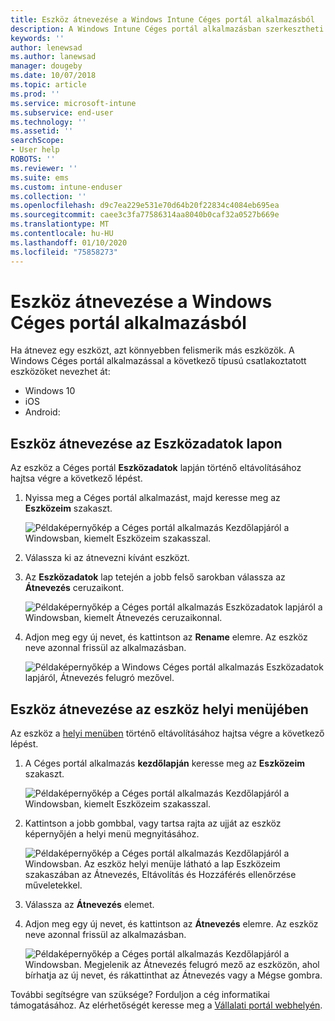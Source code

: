 ```yaml
---
title: Eszköz átnevezése a Windows Intune Céges portál alkalmazásból
description: A Windows Intune Céges portál alkalmazásban szerkesztheti és átnevezheti Windows 10-, Android-, iOS- és Microsoft HoloLens-eszközeit
keywords: ''
author: lenewsad
ms.author: lanewsad
manager: dougeby
ms.date: 10/07/2018
ms.topic: article
ms.prod: ''
ms.service: microsoft-intune
ms.subservice: end-user
ms.technology: ''
ms.assetid: ''
searchScope:
- User help
ROBOTS: ''
ms.reviewer: ''
ms.suite: ems
ms.custom: intune-enduser
ms.collection: ''
ms.openlocfilehash: d9c7ea229e531e70d64b20f22834c4084eb695ea
ms.sourcegitcommit: caee3c3fa77586314aa8040b0caf32a0527b669e
ms.translationtype: MT
ms.contentlocale: hu-HU
ms.lasthandoff: 01/10/2020
ms.locfileid: "75858273"
---
```

# <a name="rename-device-from-the-company-portal-app-for-windows"></a>Eszköz átnevezése a Windows Céges portál alkalmazásból
Ha átnevez egy eszközt, azt könnyebben felismerik más eszközök. A Windows Céges portál alkalmazással a következő típusú csatlakoztatott eszközöket nevezhet át:  
* Windows 10
* iOS
* Android:  

## <a name="rename-device-from-device-details-page"></a>Eszköz átnevezése az **Eszközadatok** lapon  
Az eszköz a Céges portál **Eszközadatok** lapján történő eltávolításához hajtsa végre a következő lépést. 

1. Nyissa meg a Céges portál alkalmazást, majd keresse meg az **Eszközeim** szakaszt.  

    ![Példaképernyőkép a Céges portál alkalmazás Kezdőlapjáról a Windowsban, kiemelt Eszközeim szakasszal.](./media/1809_CheckAccess_Context_Select_Device.png)  
2. Válassza ki az átnevezni kívánt eszközt.
3. Az **Eszközadatok** lap tetején a jobb felső sarokban válassza az **Átnevezés** ceruzaikont.  

     ![Példaképernyőkép a Céges portál alkalmazás Eszközadatok lapjáról a Windowsban, kiemelt Átnevezés ceruzaikonnal.](./media/1809_Rename_CPapp_Windows_icon.png) 
4. Adjon meg egy új nevet, és kattintson az **Rename** elemre. Az eszköz neve azonnal frissül az alkalmazásban.  

     ![Példaképernyőkép a Windows Céges portál alkalmazás Eszközadatok lapjáról, Átnevezés felugró mezővel.](./media/1808_RenameApp_Popup.png)  

## <a name="rename-device-from-device-context-menu"></a>Eszköz átnevezése az eszköz helyi menüjében  
Az eszköz a [helyi menüben](https://docs.microsoft.com//windows/uwp/design/controls-and-patterns/menus) történő eltávolításához hajtsa végre a következő lépést.  

1. A Céges portál alkalmazás **kezdőlapján** keresse meg az **Eszközeim** szakaszt.

    ![Példaképernyőkép a Céges portál alkalmazás Kezdőlapjáról a Windowsban, kiemelt Eszközeim szakasszal.](./media/1809_CheckAccess_Context_Select_Device.png)  
2. Kattintson a jobb gombbal, vagy tartsa rajta az ujját az eszköz képernyőjén a helyi menü megnyitásához.  

    ![Példaképernyőkép a Céges portál alkalmazás Kezdőlapjáról a Windowsban. Az eszköz helyi menüje látható a lap **Eszközeim** szakaszában az Átnevezés, Eltávolítás és Hozzáférés ellenőrzése műveletekkel.](./media/1809_DeviceContextMenu_Windows_CP.png)    
3. Válassza az **Átnevezés** elemet.  
4. Adjon meg egy új nevet, és kattintson az **Átnevezés** elemre. Az eszköz neve azonnal frissül az alkalmazásban.  

     ![Példaképernyőkép a Céges portál alkalmazás Kezdőlapjáról a Windowsban. Megjelenik az Átnevezés felugró mező az eszközön, ahol bírhatja az új nevet, és rákattinthat az Átnevezés vagy a Mégse gombra.](./media/1808_RenameApp_Popup.png)  

További segítségre van szüksége? Forduljon a cég informatikai támogatásához. Az elérhetőségét keresse meg a [Vállalati portál webhelyén](https://go.microsoft.com/fwlink/?linkid=2010980).

